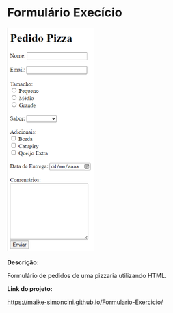 # Formulário Execício 

<a><img width="40%" src="img/formulario.png"></a>

**Descrição:**

Formulário de pedidos de uma pizzaria utilizando HTML.

**Link do projeto:**

https://maike-simoncini.github.io/Formulario-Exercicio/
